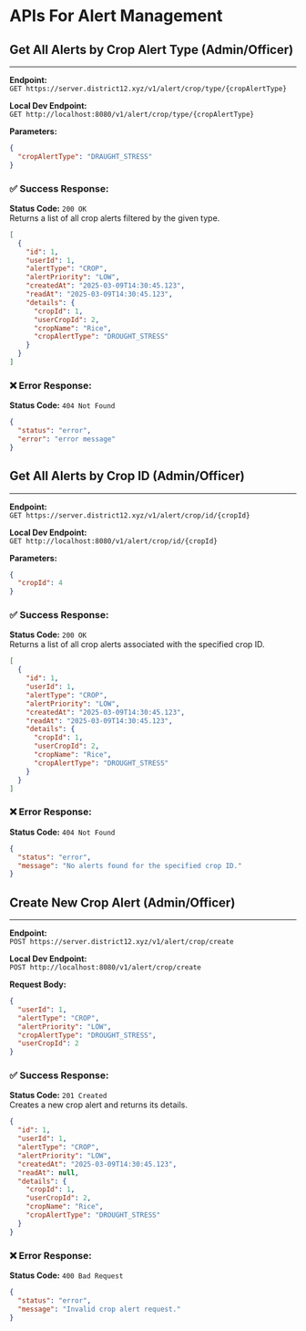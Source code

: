 # APIs For Alert Management

## Get All Alerts by Crop Alert Type (Admin/Officer)

---

**Endpoint:**  
`GET https://server.district12.xyz/v1/alert/crop/type/{cropAlertType}`

**Local Dev Endpoint:**  
`GET http://localhost:8080/v1/alert/crop/type/{cropAlertType}`

**Parameters:**
```json
{
  "cropAlertType": "DRAUGHT_STRESS"
}
```

### ✅ Success Response:

**Status Code:** `200 OK`  
Returns a list of all crop alerts filtered by the given type.

```json
[
  {
    "id": 1,
    "userId": 1,
    "alertType": "CROP",
    "alertPriority": "LOW",
    "createdAt": "2025-03-09T14:30:45.123",
    "readAt": "2025-03-09T14:30:45.123",
    "details": {
      "cropId": 1,
      "userCropId": 2,
      "cropName": "Rice",
      "cropAlertType": "DROUGHT_STRESS"
    }
  }
]
```

### ❌ Error Response:

**Status Code:** `404 Not Found`

```json
{
  "status": "error",
  "error": "error message"
}
```

## Get All Alerts by Crop ID (Admin/Officer)

---

**Endpoint:**  
`GET https://server.district12.xyz/v1/alert/crop/id/{cropId}`

**Local Dev Endpoint:**  
`GET http://localhost:8080/v1/alert/crop/id/{cropId}`

**Parameters:**
```json
{
  "cropId": 4
}
```

### ✅ Success Response:

**Status Code:** `200 OK`  
Returns a list of all crop alerts associated with the specified crop ID.

```json
[
  {
    "id": 1,
    "userId": 1,
    "alertType": "CROP",
    "alertPriority": "LOW",
    "createdAt": "2025-03-09T14:30:45.123",
    "readAt": "2025-03-09T14:30:45.123",
    "details": {
      "cropId": 1,
      "userCropId": 2,
      "cropName": "Rice",
      "cropAlertType": "DROUGHT_STRESS"
    }
  }
]

```

### ❌ Error Response:

**Status Code:** `404 Not Found`

```json
{
  "status": "error",
  "message": "No alerts found for the specified crop ID."
}
```

## Create New Crop Alert (Admin/Officer)

---

**Endpoint:**  
`POST https://server.district12.xyz/v1/alert/crop/create`

**Local Dev Endpoint:**  
`POST http://localhost:8080/v1/alert/crop/create`

**Request Body:**

```json
{
  "userId": 1,
  "alertType": "CROP",
  "alertPriority": "LOW",
  "cropAlertType": "DROUGHT_STRESS",
  "userCropId": 2
}
```

### ✅ Success Response:

**Status Code:** `201 Created`  
Creates a new crop alert and returns its details.

```json
{
  "id": 1,
  "userId": 1,
  "alertType": "CROP",
  "alertPriority": "LOW",
  "createdAt": "2025-03-09T14:30:45.123",
  "readAt": null,
  "details": {
    "cropId": 1,
    "userCropId": 2,
    "cropName": "Rice",
    "cropAlertType": "DROUGHT_STRESS"
  }
}
```

### ❌ Error Response:

**Status Code:** `400 Bad Request`

```json
{
  "status": "error",
  "message": "Invalid crop alert request."
}
```
